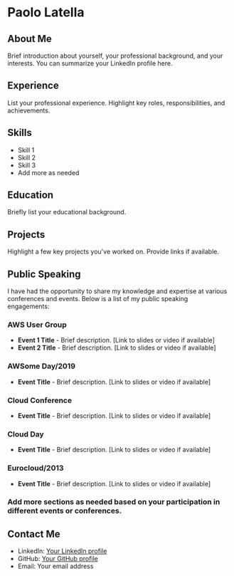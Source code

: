 # Paolo Latella

## About Me
Brief introduction about yourself, your professional background, and your interests. You can summarize your LinkedIn profile here.

## Experience
List your professional experience. Highlight key roles, responsibilities, and achievements.

## Skills
- Skill 1
- Skill 2
- Skill 3
- Add more as needed

## Education
Briefly list your educational background.

## Projects
Highlight a few key projects you've worked on. Provide links if available.

## Public Speaking
I have had the opportunity to share my knowledge and expertise at various conferences and events. Below is a list of my public speaking engagements:

### AWS User Group
- **Event 1 Title** - Brief description. [Link to slides or video if available]
- **Event 2 Title** - Brief description. [Link to slides or video if available]

### AWSome Day/2019
- **Event Title** - Brief description. [Link to slides or video if available]

### Cloud Conference
- **Event Title** - Brief description. [Link to slides or video if available]

### Cloud Day
- **Event Title** - Brief description. [Link to slides or video if available]

### Eurocloud/2013
- **Event Title** - Brief description. [Link to slides or video if available]

### Add more sections as needed based on your participation in different events or conferences.

## Contact Me
- LinkedIn: [Your LinkedIn profile](https://www.linkedin.com/in/paololatella/)
- GitHub: [Your GitHub profile](https://github.com/PaoloL)
- Email: Your email address


<!--
**PaoloL/PaoloL** is a ✨ _special_ ✨ repository because its `README.md` (this file) appears on your GitHub profile.

Here are some ideas to get you started:

- 🔭 I’m currently working on ...
- 🌱 I’m currently learning ...
- 👯 I’m looking to collaborate on ...
- 🤔 I’m looking for help with ...
- 💬 Ask me about ...
- 📫 How to reach me: ...
- 😄 Pronouns: ...
- ⚡ Fun fact: ...
-->
